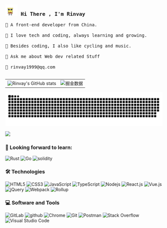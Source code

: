<h3><img alt="dsmark" height="37px" width="40px" src="./images/hmbb.gif"></img><samp> Hi There , I'm Rinvay </samp></h3>

<samp>
    🌱 A front-end developer from China.
    <br><br>
    🚀 I love tech and coding, always learning and growing.
    <br><br>
    🚴 Besides coding, I also like cycling and music.
    <br><br>
    💬 Ask me about Web dev related Stuff
    <br><br>
    📮 rinvay1999@qq.com
</samp>
<br><br>

<table border=0>
  <tr>
    <td><img src="https://github-readme-stats.vercel.app/api?username=rinvay2021&show_icons=true&count_private=true&theme=vue-light&hide_border=true" alt="Rinvay's GitHub stats" style="zoom:100%;" align="left"/></td>
    <td><img src="https://4sdvg7tqbv.us.aircode.run/juejin?uid=4240159265794247&hide_border=true" alt="掘金数据" style="zoom:100%;" align="left"/></td>
  </tr>
</table>

![](https://raw.githubusercontent.com/rinvay2021/rinvay2021/output/github-contribution-grid-snake.svg)

![](https://github-readme-stats.vercel.app/api/top-langs/?username=rinvay2021&theme=vue-light)

### 🌱 Looking forward to learn:

![Rust](https://img.shields.io/badge/-Rust-0D7261?style=flat-square&logo=Rust&logoColor=white)
![Go](https://img.shields.io/badge/-Go-027D9C?style=flat-square&logo=Go&logoColor=white)
![solidity](https://img.shields.io/badge/-solidity-2B247C?style=flat-square&logo=solidity&logoColor=white)

### 🛠 Technologies

![HTML5](https://img.shields.io/badge/-HTML5-E34F26?style=flat-square&logo=html5&logoColor=white)
![CSS3](https://img.shields.io/badge/-CSS3-1572B6?style=flat-square&logo=css3)
![JavaScript](https://img.shields.io/badge/-JavaScript-black?style=flat-square&logo=javascript)
![TypeScript](https://img.shields.io/badge/-TypeScript-007ACC?style=flat-square&logo=typescript)
![Nodejs](https://img.shields.io/badge/-Nodejs-339933?style=flat-square&logo=Node.js&logoColor=white)
![React.js](https://img.shields.io/badge/-React.js-61DAFB?style=flat-square&logo=React&logoColor=white)
![Vue.js](https://img.shields.io/badge/-Vuejs-4FC08D?style=flat-square&logo=vue.js&logoColor=white)
![jQuery](https://img.shields.io/badge/-jQuery-0769AD?style=flat-square&logo=jQuery&logoColor=white)
![Webpack](https://img.shields.io/badge/-Webpack-8DD6F9?style=flat-square&logo=Webpack&logoColor=gray)
![Rollup](https://img.shields.io/badge/-rollup.js-EC4A3F?style=flat-square&logo=Rollup&logoColor=white)

### 💻 Software and Tools

![GitLab](https://img.shields.io/badge/-GitLab-FCA121?style=flat-square&logo=gitlab)
![github](https://img.shields.io/badge/-GitHub-181717?style=flat-square&logo=github)
![Chrome](https://img.shields.io/badge/Chrome-3DDC84?logo=google-chrome&logoColor=white)
![Git](https://img.shields.io/badge/Git%20-%23F05033.svg?logo=git&logoColor=white)
![Postman](https://img.shields.io/badge/Postman-FF6C37?logo=postman&logoColor=white)
![Stack Overflow](https://img.shields.io/badge/-Stack%20Overflow-FE7A16?logo=stack-overflow&logoColor=white)
![Visual Studio Code](https://img.shields.io/badge/Visual%20Studio%20Code-0078d7.svg?logo=visual-studio-code&logoColor=white)
